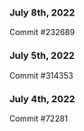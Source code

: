### July 8th, 2022

Commit #232689

### July 5th, 2022

Commit #314353


### July 4th, 2022

Commit #72281
